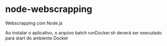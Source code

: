 # node-webscrapping
Webscrapping com Node.js

Ao instalar o aplicativo, o arquivo batch runDocker.sh deverá ser executado para start do ambiente Docker
